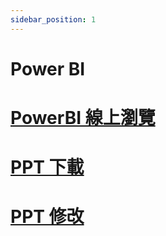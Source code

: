 ```yaml
---
sidebar_position: 1
---
```


# Power BI

# [PowerBI 線上瀏覽](https://brid.gq/p)

# [PPT 下載](hhttps://brid.gq/ex)

# [PPT 修改](https://brid.gq/finalppt)
